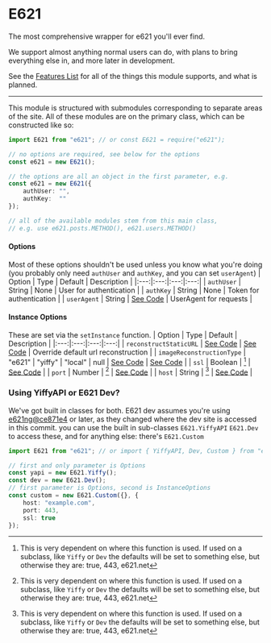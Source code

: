# E621

The most comprehensive wrapper for e621 you'll ever find.

We support almost anything normal users can do, with plans to bring everything else in, and more later in development.

See the [Features List](Features/README.md) for all of the things this module supports, and what is planned.

<hr>

This module is structured with submodules corresponding to separate areas of the site. All of these modules are on the primary class, which can be constructed like so:
```typescript
import E621 from "e621"; // or const E621 = require("e621");

// no options are required, see below for the options
const e621 = new E621();

// the options are all an object in the first parameter, e.g.
const e621 = new E621({
	authUser: "",
	authKey:  ""
});

// all of the available modules stem from this main class,
// e.g. use e621.posts.METHOD(), e621.users.METHOD()
```

#### Options
Most of these options shouldn't be used unless you know what you're doing (you probably only need `authUser` and `authKey`, and you can set `userAgent`)
| Option | Type | Default | Description |
|:---:|:---:|:---:|:---:|
| `authUser` | String | None | User for authentication |
| `authKey` | String | None | Token for authentication |
| `userAgent` | String | [See Code](https://github.com/DonovanDMC/E621/blob/4bc4e2db7cc8389635d710a852ab6a88a0570602/src/types/index.d.ts#L57-L59) | UserAgent for requests |

#### Instance Options
These are set via the `setInstance` function.
| Option | Type | Default | Description |
|:---:|:---:|:---:|:---:|
| `reconstructStaticURL` | [See Code](https://github.com/DonovanDMC/E621/blob/4bc4e2db7cc8389635d710a852ab6a88a0570602/src/util/RequestHandler.ts#L254-L256) | [See Code](https://github.com/DonovanDMC/E621/blob/4bc4e2db7cc8389635d710a852ab6a88a0570602/src/types/index.d.ts#L19-L23) | Override default url reconstruction |
| `imageReconstructionType` | "e621" \| "yiffy" \| "local" \| null | [See Code](https://github.com/DonovanDMC/E621/blob/4bc4e2db7cc8389635d710a852ab6a88a0570602/src/types/index.d.ts#L35) | [See Code](https://github.com/DonovanDMC/E621/blob/4bc4e2db7cc8389635d710a852ab6a88a0570602/src/types/index.d.ts#L37) |
| `ssl` | Boolean | [^1] | [See Code](https://github.com/DonovanDMC/E621/blob/4bc4e2db7cc8389635d710a852ab6a88a0570602/src/types/index.d.ts#L5) |
| `port` | Number | [^1] | [See Code](https://github.com/DonovanDMC/E621/blob/4bc4e2db7cc8389635d710a852ab6a88a0570602/src/types/index.d.ts#L11) |
| `host` | String | [^1] | [See Code](https://github.com/DonovanDMC/E621/blob/4bc4e2db7cc8389635d710a852ab6a88a0570602/src/types/index.d.ts#L15) |

[^1]: This is very dependent on where this function is used. If used on a subclass, like `Yiffy` or `Dev` the defaults will be set to something else, but otherwise they are: true, 443, e621.net

### Using YiffyAPI or E621 Dev?
We've got built in classes for both. E621 dev assumes you're using [e621ng@ce871e4](https://github.com/zwagoth/e621ng/commit/ce871e412c4d2e1e2478a0e5049d20c77cd3f4d7) or later, as they changed where the dev site is accessed in this commit.
you can use the built in sub-classes `E621.YiffyAPI` `E621.Dev` to access these, and for anything else: there's `E621.Custom`
```ts
import E621 from "e621"; // or import { YiffyAPI, Dev, Custom } from "e621";

// first and only parameter is Options
const yapi = new E621.Yiffy();
const dev = new E621.Dev();
// first parameter is Options, second is InstanceOptions
const custom = new E621.Custom({}, {
	host: "example.com",
	port: 443,
	ssl: true
});
```
